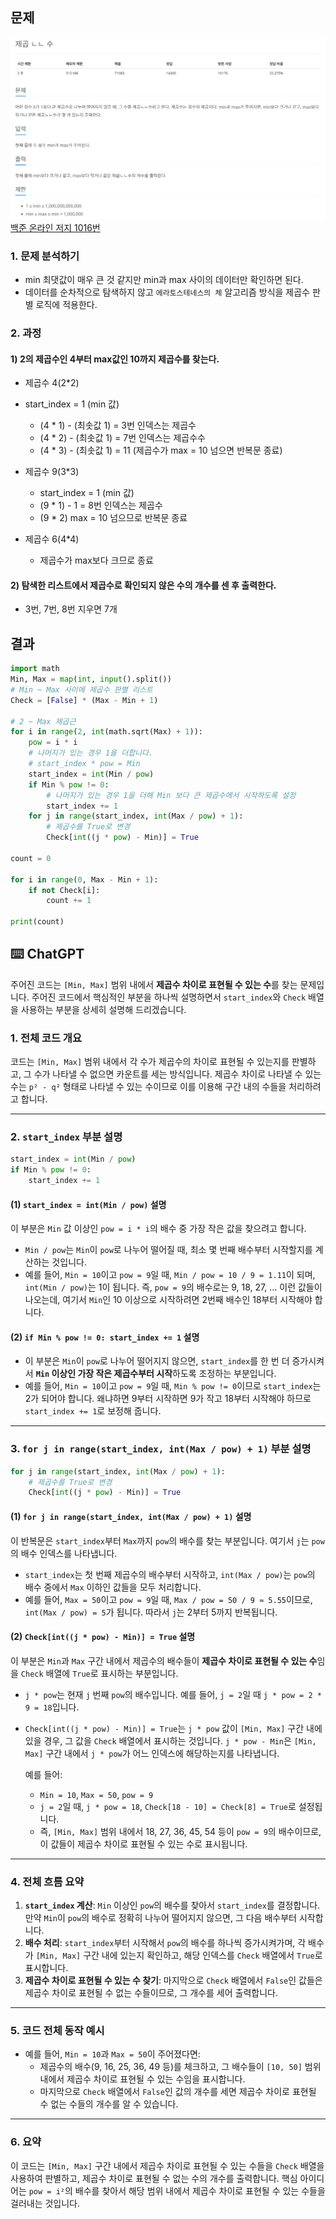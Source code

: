 ## 문제
![Alt text](../img/제곱이아닌수.png)   
[백준 온라인 저지 1016번](https://www.acmicpc.net/problem/1016)

### 1. 문제 분석하기
* min 최댓값이 매우 큰 것 같지만 min과 max 사이의 데이터만 확인하면 된다.
* 데이터를 순차적으로 탐색하지 않고 `에라토스테네스의 체` 알고리즘 방식을 제곱수 판별 로직에 적용한다.

### 2. 과정
#### 1) 2의 제곱수인 4부터 max값인 10까지 제곱수를 찾는다.
* 제곱수 4(2*2)
* start_index = 1 (min 값)
  * (4 * 1) - (최솟값 1) = 3번 인덱스는 제곱수
  * (4 * 2) - (최솟값 1) = 7번 인덱스는 제곱수수
  * (4 * 3) - (최솟값 1) = 11 (제곱수가 max = 10 넘으면 반복문 종료)

* 제곱수 9(3*3)
  * start_index = 1 (min 값)
  * (9 * 1) - 1 = 8번 인덱스는 제곱수
  * (9 * 2) max = 10 넘으므로 반복문 종료

* 제곱수 6(4*4)
  * 제곱수가 max보다 크므로 종료

#### 2) 탐색한 리스트에서 제곱수로 확인되지 않은 수의 개수를 센 후 출력한다.
* 3번, 7번, 8번 지우면 7개

## 결과
```python
import math
Min, Max = map(int, input().split())
# Min ~ Max 사이에 제곱수 판별 리스트
Check = [False] * (Max - Min + 1)

# 2 ~ Max 제곱근
for i in range(2, int(math.sqrt(Max) + 1)):
    pow = i * i
    # 나머지가 있는 경우 1을 더합니다.
    # start_index * pow = Min
    start_index = int(Min / pow)
    if Min % pow != 0:
        # 나머지가 있는 경우 1을 더해 Min 보다 큰 제곱수에서 시작하도록 설정
        start_index += 1
    for j in range(start_index, int(Max / pow) + 1):
        # 제곱수를 True로 변경
        Check[int((j * pow) - Min)] = True

count = 0

for i in range(0, Max - Min + 1):
    if not Check[i]:
        count += 1

print(count)
```

## ⌨️ ChatGPT
주어진 코드는 `[Min, Max]` 범위 내에서 **제곱수 차이로 표현될 수 있는 수**를 찾는 문제입니다. 주어진 코드에서 핵심적인 부분을 하나씩 설명하면서 `start_index`와 `Check` 배열을 사용하는 부분을 상세히 설명해 드리겠습니다.

### 1. **전체 코드 개요**

코드는 `[Min, Max]` 범위 내에서 각 수가 제곱수의 차이로 표현될 수 있는지를 판별하고, 그 수가 나타낼 수 없으면 카운트를 세는 방식입니다. 제곱수 차이로 나타낼 수 있는 수는 `p² - q²` 형태로 나타낼 수 있는 수이므로 이를 이용해 구간 내의 수들을 처리하려고 합니다.

---

### 2. **`start_index` 부분 설명**

```python
start_index = int(Min / pow)
if Min % pow != 0:
    start_index += 1
```

#### (1) `start_index = int(Min / pow)` 설명

이 부분은 `Min` 값 이상인 `pow = i * i`의 배수 중 가장 작은 값을 찾으려고 합니다.

- `Min / pow`는 `Min`이 `pow`로 나누어 떨어질 때, 최소 몇 번째 배수부터 시작할지를 계산하는 것입니다.
- 예를 들어, `Min = 10`이고 `pow = 9`일 때, `Min / pow = 10 / 9 = 1.11`이 되며, `int(Min / pow)`는 1이 됩니다. 즉, `pow = 9`의 배수로는 9, 18, 27, ... 이런 값들이 나오는데, 여기서 `Min`인 10 이상으로 시작하려면 2번째 배수인 18부터 시작해야 합니다.

#### (2) `if Min % pow != 0: start_index += 1` 설명

- 이 부분은 `Min`이 `pow`로 나누어 떨어지지 않으면, `start_index`를 한 번 더 증가시켜서 **`Min` 이상인 가장 작은 제곱수부터 시작**하도록 조정하는 부분입니다.
- 예를 들어, `Min = 10`이고 `pow = 9`일 때, `Min % pow != 0`이므로 `start_index`는 2가 되어야 합니다. 왜냐하면 9부터 시작하면 9가 작고 18부터 시작해야 하므로 `start_index += 1`로 보정해 줍니다.

---

### 3. **`for j in range(start_index, int(Max / pow) + 1)` 부분 설명**

```python
for j in range(start_index, int(Max / pow) + 1):
    # 제곱수를 True로 변경
    Check[int((j * pow) - Min)] = True
```

#### (1) `for j in range(start_index, int(Max / pow) + 1)` 설명

이 반복문은 `start_index`부터 `Max`까지 `pow`의 배수를 찾는 부분입니다. 여기서 `j`는 `pow`의 배수 인덱스를 나타냅니다. 

- `start_index`는 첫 번째 제곱수의 배수부터 시작하고, `int(Max / pow)`는 `pow`의 배수 중에서 `Max` 이하인 값들을 모두 처리합니다.
- 예를 들어, `Max = 50`이고 `pow = 9`일 때, `Max / pow = 50 / 9 ≈ 5.55`이므로, `int(Max / pow) = 5`가 됩니다. 따라서 `j`는 2부터 5까지 반복됩니다.

#### (2) `Check[int((j * pow) - Min)] = True` 설명

이 부분은 `Min`과 `Max` 구간 내에서 제곱수의 배수들이 **제곱수 차이로 표현될 수 있는 수**임을 `Check` 배열에 `True`로 표시하는 부분입니다.

- `j * pow`는 현재 `j` 번째 `pow`의 배수입니다. 예를 들어, `j = 2`일 때 `j * pow = 2 * 9 = 18`입니다.
- `Check[int((j * pow) - Min)] = True`는 `j * pow` 값이 `[Min, Max]` 구간 내에 있을 경우, 그 값을 `Check` 배열에서 표시하는 것입니다. `j * pow - Min`은 `[Min, Max]` 구간 내에서 `j * pow`가 어느 인덱스에 해당하는지를 나타냅니다.
  
  예를 들어:
  - `Min = 10`, `Max = 50`, `pow = 9`
  - `j = 2`일 때, `j * pow = 18`, `Check[18 - 10] = Check[8] = True`로 설정됩니다.
  - 즉, `[Min, Max]` 범위 내에서 18, 27, 36, 45, 54 등이 `pow = 9`의 배수이므로, 이 값들이 제곱수 차이로 표현될 수 있는 수로 표시됩니다.

---

### 4. **전체 흐름 요약**

1. **`start_index` 계산**: `Min` 이상인 `pow`의 배수를 찾아서 `start_index`를 결정합니다. 만약 `Min`이 `pow`의 배수로 정확히 나누어 떨어지지 않으면, 그 다음 배수부터 시작합니다.
2. **배수 처리**: `start_index`부터 시작해서 `pow`의 배수를 하나씩 증가시켜가며, 각 배수가 `[Min, Max]` 구간 내에 있는지 확인하고, 해당 인덱스를 `Check` 배열에서 `True`로 표시합니다.
3. **제곱수 차이로 표현될 수 있는 수 찾기**: 마지막으로 `Check` 배열에서 `False`인 값들은 제곱수 차이로 표현될 수 없는 수들이므로, 그 개수를 세어 출력합니다.

---

### 5. **코드 전체 동작 예시**

- 예를 들어, `Min = 10`과 `Max = 50`이 주어졌다면:
  - 제곱수의 배수(9, 16, 25, 36, 49 등)를 체크하고, 그 배수들이 `[10, 50]` 범위 내에서 제곱수 차이로 표현될 수 있는 수임을 표시합니다.
  - 마지막으로 `Check` 배열에서 `False`인 값의 개수를 세면 제곱수 차이로 표현될 수 없는 수들의 개수를 알 수 있습니다.

---

### 6. **요약**

이 코드는 `[Min, Max]` 구간 내에서 제곱수 차이로 표현될 수 있는 수들을 `Check` 배열을 사용하여 판별하고, 제곱수 차이로 표현될 수 없는 수의 개수를 출력합니다. 핵심 아이디어는 `pow = i²`의 배수를 찾아서 해당 범위 내에서 제곱수 차이로 표현될 수 있는 수들을 걸러내는 것입니다.